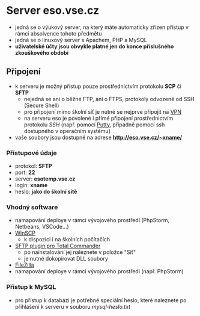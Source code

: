 # Server eso.vse.cz
 * jedná se o výukový server, na který máte automaticky zřízen přístup v rámci absolvence tohoto předmětu
 * jedná se o linuxový server s Apachem, PHP a MySQL
 * **uživatelské účty jsou obvykle platné jen do konce příslušného zkouškového období**

## Připojení 
 * k serveru je možný přístup pouze prostřednictvím protokolu **SCP** či **SFTP** 
    * nejedná se ani o běžné FTP, ani o FTPS, protokoly odvozené od SSH (Secure Shell)
    * pro připojení mimo školní síť je nutné se nejprve připojit na [VPN](https://internet.vse.cz/vpn/nastaveni-vpn/)
    * na serveru eso je povolené i přímé připojení prostřednictvím protokolu *SSH* (např. pomocí [Putty](http://putty.org), případně pomocí ssh dostupného v operačním systému)
 * vaše soubory jsou dostupné na adrese **http://eso.vse.cz/~xname/**

### Přístupové údaje
 * protokol: **SFTP**
 * port: **22**
 * server: **esotemp.vse.cz**
 * login: **xname**
 * heslo: **jako do školní sítě**

### Vhodný software
 * namapování deploye v rámci vývojového prostředí (PhpStorm, Netbeans, VSCode...)
 * [WinSCP](http://winscp.net/)
    * k dispozici i na školních počítačích
 * [SFTP plugin pro Total Commander](http://www.ghisler.com/plugins.htm)
    * po nainstalování jej naleznete v položce "Síť"
    * je nutné dokopírovat DLL soubory
 * [FileZilla](https://filezilla-project.org)
 * namapování deploye v rámci vývojového prostředi (např. PhpStorm)

### Přístup k MySQL
 * pro přístup k databázi je potřebné speciální heslo, které naleznete po přihlášení k serveru v souboru *mysql-heslo.txt*
